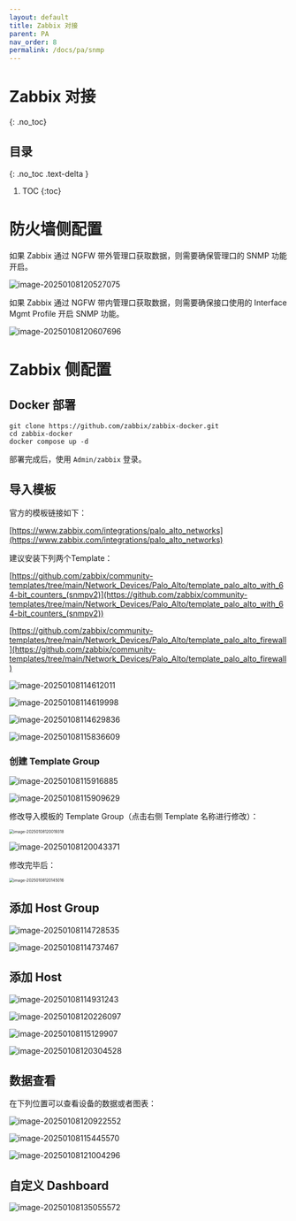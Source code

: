 ```yaml
---
layout: default
title: Zabbix 对接
parent: PA
nav_order: 8
permalink: /docs/pa/snmp
---
```


# Zabbix 对接

{: .no_toc}

## 目录

{: .no_toc .text-delta }


1. TOC
{:toc}

# 防火墙侧配置

如果 Zabbix 通过 NGFW 带外管理口获取数据，则需要确保管理口的 SNMP 功能开启。

![image-20250108120527075](../../pics/image-20250108120527075.png)

如果 Zabbix 通过 NGFW 带内管理口获取数据，则需要确保接口使用的 Interface Mgmt Profile 开启 SNMP 功能。

![image-20250108120607696](../../pics/image-20250108120607696.png)

# Zabbix 侧配置

## Docker 部署

```shell
git clone https://github.com/zabbix/zabbix-docker.git
cd zabbix-docker
docker compose up -d
```

部署完成后，使用 `Admin/zabbix` 登录。

## 导入模板

官方的模板链接如下：

[https://www.zabbix.com/integrations/palo_alto_networks](https://www.zabbix.com/integrations/palo_alto_networks)



建议安装下列两个Template：

[https://github.com/zabbix/community-templates/tree/main/Network_Devices/Palo_Alto/template_palo_alto_with_64-bit_counters_(snmpv2)](https://github.com/zabbix/community-templates/tree/main/Network_Devices/Palo_Alto/template_palo_alto_with_64-bit_counters_(snmpv2))

[https://github.com/zabbix/community-templates/tree/main/Network_Devices/Palo_Alto/template_palo_alto_firewall](https://github.com/zabbix/community-templates/tree/main/Network_Devices/Palo_Alto/template_palo_alto_firewall)



![image-20250108114612011](../../pics/image-20250108114612011.png)

![image-20250108114619998](../../pics/image-20250108114619998.png)

![image-20250108114629836](../../pics/image-20250108114629836.png)

![image-20250108115836609](../../pics/image-20250108115836609.png)

### 创建 Template Group

![image-20250108115916885](../../pics/image-20250108115916885.png)

![image-20250108115909629](../../pics/image-20250108115909629.png)

修改导入模板的 Template Group（点击右侧 Template 名称进行修改）：



<img src="../../pics/image-20250108120019318.png" alt="image-20250108120019318" style="zoom:50%;" />

![image-20250108120043371](../../pics/image-20250108120043371.png)

修改完毕后：

<img src="../../pics/image-20250108120145016.png" alt="image-20250108120145016" style="zoom:50%;" />

## 添加 Host Group

![image-20250108114728535](../../pics/image-20250108114728535.png)

![image-20250108114737467](../../pics/image-20250108114737467.png)

## 添加 Host

![image-20250108114931243](../../pics/image-20250108114931243.png)



![image-20250108120226097](../../pics/image-20250108120226097.png)

![image-20250108115129907](../../pics/image-20250108115129907.png)

![image-20250108120304528](../../pics/image-20250108120304528.png)

## 数据查看

在下列位置可以查看设备的数据或者图表：

![image-20250108120922552](../../pics/image-20250108120922552.png)

![image-20250108115445570](../../pics/image-20250108115445570.png)

![image-20250108121004296](../../pics/image-20250108121004296.png)

## 自定义 Dashboard



![image-20250108135055572](../../pics/image-20250108135055572.png)
